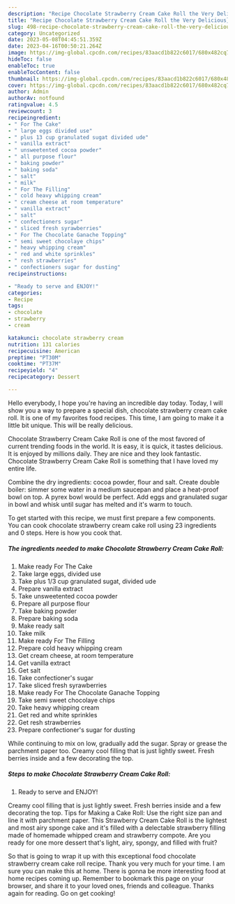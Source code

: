 ```yaml
---
description: "Recipe Chocolate Strawberry Cream Cake Roll the Very Delicious}"
title: "Recipe Chocolate Strawberry Cream Cake Roll the Very Delicious}"
slug: 498-recipe-chocolate-strawberry-cream-cake-roll-the-very-delicious
category: Uncategorized
date: 2023-05-08T04:45:51.359Z
date: 2023-04-16T00:50:21.264Z
image: https://img-global.cpcdn.com/recipes/83aacd1b822c6017/680x482cq70/chocolate-strawberry-cream-cake-roll-recipe-main-photo.jpg
hideToc: false
enableToc: true
enableTocContent: false
thumbnail: https://img-global.cpcdn.com/recipes/83aacd1b822c6017/680x482cq70/chocolate-strawberry-cream-cake-roll-recipe-main-photo.jpg
cover: https://img-global.cpcdn.com/recipes/83aacd1b822c6017/680x482cq70/chocolate-strawberry-cream-cake-roll-recipe-main-photo.jpg
author: Admin
authorAv: notfound
ratingvalue: 4.5
reviewcount: 3
recipeingredient:
- " For The Cake"
- " large eggs divided use"
- " plus 13 cup granulated sugat divided ude"
- " vanilla extract"
- " unsweetented cocoa powder"
- " all purpose flour"
- " baking powder"
- " baking soda"
- " salt"
- " milk"
- " For The Filling"
- " cold heavy whipping cream"
- " cream cheese at room temperature"
- " vanilla extract"
- " salt"
- " confectioners sugar"
- " sliced fresh syrawberries"
- " For The Chocolate Ganache Topping"
- " semi sweet chocolaye chips"
- " heavy whipping cream"
- " red and white sprinkles"
- " resh strawberries"
- " confectioners sugar for dusting"
recipeinstructions:

- "Ready to serve and ENJOY!"
categories:
- Recipe
tags:
- chocolate
- strawberry
- cream

katakunci: chocolate strawberry cream 
nutrition: 131 calories
recipecuisine: American
preptime: "PT30M"
cooktime: "PT37M"
recipeyield: "4"
recipecategory: Dessert

---
```



Hello everybody, I hope you're having an incredible day today. Today, I will show you a way to prepare a special dish, chocolate strawberry cream cake roll. It is one of my favorites food recipes. This time, I am going to make it a little bit unique. This will be really delicious.

Chocolate Strawberry Cream Cake Roll is one of the most favored of current trending foods in the world. It is easy, it is quick, it tastes delicious. It is enjoyed by millions daily. They are nice and they look fantastic. Chocolate Strawberry Cream Cake Roll is something that I have loved my entire life.

Combine the dry ingredients: cocoa powder, flour and salt. Create double boiler: simmer some water in a medium saucepan and place a heat-proof bowl on top. A pyrex bowl would be perfect. Add eggs and granulated sugar in bowl and whisk until sugar has melted and it&#39;s warm to touch.


To get started with this recipe, we must first prepare a few components. You can cook chocolate strawberry cream cake roll using 23 ingredients and 0 steps. Here is how you cook that.

<!--inarticleads1-->

##### The ingredients needed to make Chocolate Strawberry Cream Cake Roll:

1. Make ready  For The Cake
1. Take  large eggs, divided use
1. Take  plus 1/3 cup granulated sugat, divided ude
1. Prepare  vanilla extract
1. Take  unsweetented cocoa powder
1. Prepare  all purpose flour
1. Take  baking powder
1. Prepare  baking soda
1. Make ready  salt
1. Take  milk
1. Make ready  For The Filling
1. Prepare  cold heavy whipping cream
1. Get  cream cheese, at room temperature
1. Get  vanilla extract
1. Get  salt
1. Take  confectioner&#39;s sugar
1. Take  sliced fresh syrawberries
1. Make ready  For The Chocolate Ganache Topping
1. Take  semi sweet chocolaye chips
1. Take  heavy whipping cream
1. Get  red and white sprinkles
1. Get  resh strawberries
1. Prepare  confectioner&#39;s sugar for dusting


While continuing to mix on low, gradually add the sugar. Spray or grease the parchment paper too. Creamy cool filling that is just lightly sweet. Fresh berries inside and a few decorating the top. 

<!--inarticleads2-->

##### Steps to make Chocolate Strawberry Cream Cake Roll:


1. Ready to serve and ENJOY!

Creamy cool filling that is just lightly sweet. Fresh berries inside and a few decorating the top. Tips for Making a Cake Roll: Use the right size pan and line it with parchment paper. This Strawberry Cream Cake Roll is the lightest and most airy sponge cake and it&#39;s filled with a delectable strawberry filling made of homemade whipped cream and strawberry compote. Are you ready for one more dessert that&#39;s light, airy, spongy, and filled with fruit? 

So that is going to wrap it up with this exceptional food chocolate strawberry cream cake roll recipe. Thank you very much for your time. I am sure you can make this at home. There is gonna be more interesting food at home recipes coming up. Remember to bookmark this page on your browser, and share it to your loved ones, friends and colleague. Thanks again for reading. Go on get cooking!

